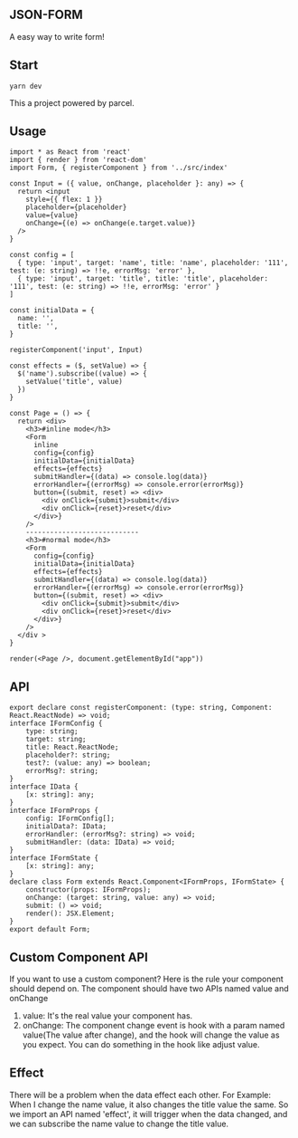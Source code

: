 ## JSON-FORM
A easy way to write form!

## Start 
```
yarn dev
```
This a project powered by parcel.

## Usage

```
import * as React from 'react'
import { render } from 'react-dom'
import Form, { registerComponent } from '../src/index'

const Input = ({ value, onChange, placeholder }: any) => {
  return <input
    style={{ flex: 1 }}
    placeholder={placeholder}
    value={value}
    onChange={(e) => onChange(e.target.value)}
  />
}

const config = [
  { type: 'input', target: 'name', title: 'name', placeholder: '111', test: (e: string) => !!e, errorMsg: 'error' },
  { type: 'input', target: 'title', title: 'title', placeholder: '111', test: (e: string) => !!e, errorMsg: 'error' }
]

const initialData = {
  name: '',
  title: '',
}

registerComponent('input', Input)

const effects = ($, setValue) => {
  $('name').subscribe((value) => {
    setValue('title', value)
  })
}

const Page = () => {
  return <div>
    <h3>#inline mode</h3>
    <Form
      inline
      config={config}
      initialData={initialData}
      effects={effects}
      submitHandler={(data) => console.log(data)}
      errorHandler={(errorMsg) => console.error(errorMsg)}
      button={(submit, reset) => <div>
        <div onClick={submit}>submit</div>
        <div onClick={reset}>reset</div>
      </div>}
    />
    ----------------------------
    <h3>#normal mode</h3>
    <Form
      config={config}
      initialData={initialData}
      effects={effects}
      submitHandler={(data) => console.log(data)}
      errorHandler={(errorMsg) => console.error(errorMsg)}
      button={(submit, reset) => <div>
        <div onClick={submit}>submit</div>
        <div onClick={reset}>reset</div>
      </div>}
    />
  </div >
}

render(<Page />, document.getElementById("app"))

```


## API

```
export declare const registerComponent: (type: string, Component: React.ReactNode) => void;
interface IFormConfig {
    type: string;
    target: string;
    title: React.ReactNode;
    placeholder?: string;
    test?: (value: any) => boolean;
    errorMsg?: string;
}
interface IData {
    [x: string]: any;
}
interface IFormProps {
    config: IFormConfig[];
    initialData?: IData;
    errorHandler: (errorMsg?: string) => void;
    submitHandler: (data: IData) => void;
}
interface IFormState {
    [x: string]: any;
}
declare class Form extends React.Component<IFormProps, IFormState> {
    constructor(props: IFormProps);
    onChange: (target: string, value: any) => void;
    submit: () => void;
    render(): JSX.Element;
}
export default Form;
```

## Custom Component API

If you want to use a custom component? Here is the rule your component should depend on. The component should have two APIs named value and onChange
1. value: It's the real value your component has.
2. onChange: The component change event is hook with a param named value(The value after change), and the hook will change the value as you expect. You can do something in the hook like adjust value.


## Effect
There will be a problem when the data effect each other.
For Example:
When I change the name value, it also changes the title value the same.
So we import an API named 'effect', it will trigger when the data changed, and we can subscribe the name value to change the title value.